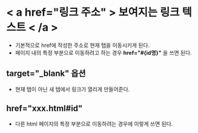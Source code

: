# < a href="링크 주소" > 보여지는 링크 텍스트 < /a >
- 기본적으로 href에 작성한 주소로 현재 탭을 이동시키게 된다. 
- 페이지 내의 특정 부분으로 이동하려고 하는 경우 <b>href="#{id명}"</b> 을 쓰면 된다. 

## target="_blank" 옵션 
- 현재 탭이 아닌 새 탭에서 링크가 열리게 만들어준다. 

## href="xxx.html#id" 
- 다른 html 페이지의 특정 부분으로 이동하려는 경우에 이렇게 쓰면 된다. 
